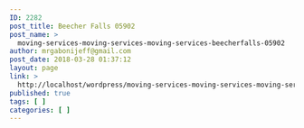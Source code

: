 ```yaml
---
ID: 2282
post_title: Beecher Falls 05902
post_name: >
  moving-services-moving-services-moving-services-beecherfalls-05902
author: mrgabonijeff@gmail.com
post_date: 2018-03-28 01:37:12
layout: page
link: >
  http://localhost/wordpress/moving-services-moving-services-moving-services-beecherfalls-05902/
published: true
tags: [ ]
categories: [ ]
---
```

